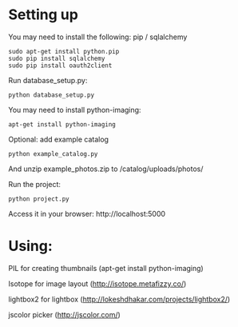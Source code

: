# Setting up
You may need to install the following:
pip / sqlalchemy
```
sudo apt-get install python.pip
sudo pip install sqlalchemy
sudo pip install oauth2client
```


Run database_setup.py:
```
python database_setup.py
```
You may need to install python-imaging:
```
apt-get install python-imaging
```
Optional: add example catalog
```
python example_catalog.py
```
And unzip example_photos.zip to /catalog/uploads/photos/

Run the project:
```
python project.py
```
Access it in your browser:
http://localhost:5000

# Using:

PIL for creating thumbnails (apt-get install python-imaging)

Isotope for image layout (http://isotope.metafizzy.co/)

lightbox2 for lightbox (http://lokeshdhakar.com/projects/lightbox2/)

jscolor picker (http://jscolor.com/)
